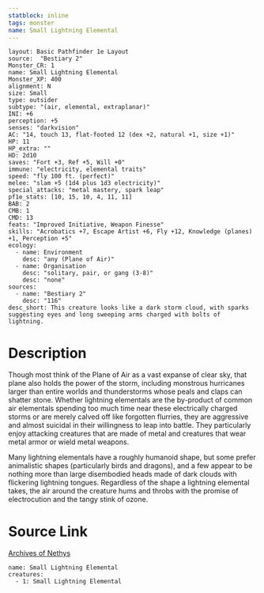```yaml
---
statblock: inline
tags: monster
name: Small Lightning Elemental
---
```

```statblock
layout: Basic Pathfinder 1e Layout
source:  "Bestiary 2"
Monster_CR: 1
name: Small Lightning Elemental
Monster_XP: 400
alignment: N
size: Small
type: outsider
subtype: "(air, elemental, extraplanar)"
INI: +6
perception: +5
senses: "darkvision"
AC: "14, touch 13, flat-footed 12 (dex +2, natural +1, size +1)"
HP: 11
HP_extra: ""
HD: 2d10
saves: "Fort +3, Ref +5, Will +0"
immune: "electricity, elemental traits"
speed: "fly 100 ft. (perfect)"
melee: "slam +5 (1d4 plus 1d3 electricity)"
special_attacks: "metal mastery, spark leap"
pf1e_stats: [10, 15, 10, 4, 11, 11]
BAB: 2
CMB: 1
CMD: 13
feats: "Improved Initiative, Weapon Finesse"
skills: "Acrobatics +7, Escape Artist +6, Fly +12, Knowledge (planes) +1, Perception +5"
ecology:
  - name: Environment
    desc: "any (Plane of Air)"
  - name: Organisation
    desc: "solitary, pair, or gang (3-8)"
    desc: "none"
sources:
  - name: "Bestiary 2"
    desc: "116"
desc_short: This creature looks like a dark storm cloud, with sparks suggesting eyes and long sweeping arms charged with bolts of lightning.
```
# Description
Though most think of the Plane of Air as a vast expanse of clear sky, that plane also holds the power of the storm, including monstrous hurricanes larger than entire worlds and thunderstorms whose peals and claps can shatter stone. Whether lightning elementals are the by-product of common air elementals spending too much time near these electrically charged storms or are merely calved off like forgotten flurries, they are aggressive and almost suicidal in their willingness to leap into battle. They particularly enjoy attacking creatures that are made of metal and creatures that wear metal armor or wield metal weapons. 

 Many lightning elementals have a roughly humanoid shape, but some prefer animalistic shapes (particularly birds and dragons), and a few appear to be nothing more than large disembodied heads made of dark clouds with flickering lightning tongues. Regardless of the shape a lightning elemental takes, the air around the creature hums and throbs with the promise of electrocution and the tangy stink of ozone.
# Source Link
[Archives of Nethys](https://aonprd.com/MonsterDisplay.aspx?ItemName=Small%20Lightning%20Elemental)
```encounter-table
name: Small Lightning Elemental
creatures:
  - 1: Small Lightning Elemental
```
